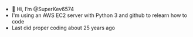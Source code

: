- 👋 Hi, I’m @SuperKev6574
- I'm using an AWS EC2 server with Python 3 and github to relearn how to code
- Last did proper coding about 25 years ago

<!---
SuperKev6574/SuperKev6574 is a ✨ special ✨ repository because its `README.md` (this file) appears on your GitHub profile.
You can click the Preview link to take a look at your changes.
--->
